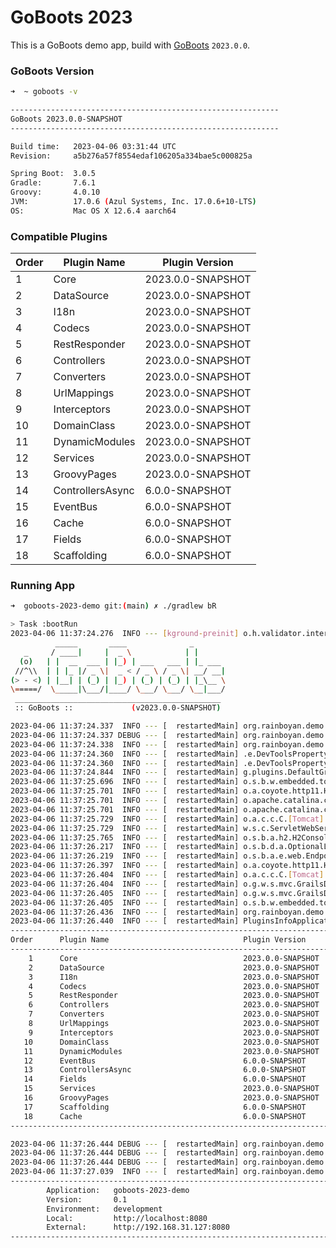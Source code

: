 # GoBoots 2023

This is a GoBoots demo app, build with [GoBoots](https://github.com/rainboyan/GoBoots) `2023.0.0`.

### GoBoots Version

```bash
➜  ~ goboots -v

------------------------------------------------------------
GoBoots 2023.0.0-SNAPSHOT
------------------------------------------------------------

Build time:   2023-04-06 03:31:44 UTC
Revision:     a5b276a57f8554edaf106205a334bae5c000825a

Spring Boot:  3.0.5
Gradle:       7.6.1
Groovy:       4.0.10
JVM:          17.0.6 (Azul Systems, Inc. 17.0.6+10-LTS)
OS:           Mac OS X 12.6.4 aarch64
```

### Compatible Plugins

| Order   |   Plugin Name        |  Plugin Version               |
|---------|----------------------|-------------------------------|
|    1    |  Core                |  2023.0.0-SNAPSHOT            |
|    2    |  DataSource          |  2023.0.0-SNAPSHOT            |
|    3    |  I18n                |  2023.0.0-SNAPSHOT            |
|    4    |  Codecs              |  2023.0.0-SNAPSHOT            |
|    5    |  RestResponder       |  2023.0.0-SNAPSHOT            |
|    6    |  Controllers         |  2023.0.0-SNAPSHOT            |
|    7    |  Converters          |  2023.0.0-SNAPSHOT            |
|    8    |  UrlMappings         |  2023.0.0-SNAPSHOT            |
|    9    |  Interceptors        |  2023.0.0-SNAPSHOT            |
|   10    |  DomainClass         |  2023.0.0-SNAPSHOT            |
|   11    |  DynamicModules      |  2023.0.0-SNAPSHOT            |
|   12    |  Services            |  2023.0.0-SNAPSHOT            |
|   13    |  GroovyPages         |  2023.0.0-SNAPSHOT            |
|   14    |  ControllersAsync    |  6.0.0-SNAPSHOT               |
|   15    |  EventBus            |  6.0.0-SNAPSHOT               |
|   16    |  Cache               |  6.0.0-SNAPSHOT               |
|   17    |  Fields              |  6.0.0-SNAPSHOT               |
|   18    |  Scaffolding         |  6.0.0-SNAPSHOT               |


### Running App

```bash
➜  goboots-2023-demo git:(main) ✗ ./gradlew bR

> Task :bootRun
2023-04-06 11:37:24.276  INFO --- [kground-preinit] o.h.validator.internal.util.Version      : HV000001: Hibernate Validator 8.0.0.Final
          _____       ____              _
   _     / ____|     |  _ \            | |
  (o)   | |  __  ___ | |_) | ___   ___ | |_ ___
 //^\\  | | |_ |/ _ \|  _ < / _ \ / _ \| __/ __|
(> - <) | |__| | (_) | |_) | (_) | (_) | |_\__ \
\=====/  \_____|\___/|____/ \___/ \___/ \__|___/
 ______________________________________________
 :: GoBoots ::             (v2023.0.0-SNAPSHOT)

2023-04-06 11:37:24.337  INFO --- [  restartedMain] org.rainboyan.demo.Application           : Starting Application using Java 17.0.6 with PID 74084 (/Users/rain/Development/github/grails/grails-demos/goboots-2023-demo/build/classes/groovy/main started by rain in /Users/rain/Development/github/grails/grails-demos/goboots-2023-demo)
2023-04-06 11:37:24.337 DEBUG --- [  restartedMain] org.rainboyan.demo.Application           : Running with Spring Boot v3.0.5, Spring v6.0.7
2023-04-06 11:37:24.338  INFO --- [  restartedMain] org.rainboyan.demo.Application           : The following 1 profile is active: "development"
2023-04-06 11:37:24.360  INFO --- [  restartedMain] .e.DevToolsPropertyDefaultsPostProcessor : Devtools property defaults active! Set 'spring.devtools.add-properties' to 'false' to disable
2023-04-06 11:37:24.360  INFO --- [  restartedMain] .e.DevToolsPropertyDefaultsPostProcessor : For additional web related logging consider setting the 'logging.level.web' property to 'DEBUG'
2023-04-06 11:37:24.844  INFO --- [  restartedMain] g.plugins.DefaultGrailsPluginManager     : Total 18 plugins loaded successfully, take in 83 ms
2023-04-06 11:37:25.696  INFO --- [  restartedMain] o.s.b.w.embedded.tomcat.TomcatWebServer  : Tomcat initialized with port(s): 8080 (http)
2023-04-06 11:37:25.701  INFO --- [  restartedMain] o.a.coyote.http11.Http11NioProtocol      : Initializing ProtocolHandler ["http-nio-8080"]
2023-04-06 11:37:25.701  INFO --- [  restartedMain] o.apache.catalina.core.StandardService   : Starting service [Tomcat]
2023-04-06 11:37:25.701  INFO --- [  restartedMain] o.apache.catalina.core.StandardEngine    : Starting Servlet engine: [Apache Tomcat/10.1.7]
2023-04-06 11:37:25.729  INFO --- [  restartedMain] o.a.c.c.C.[Tomcat].[localhost].[/]       : Initializing Spring embedded WebApplicationContext
2023-04-06 11:37:25.729  INFO --- [  restartedMain] w.s.c.ServletWebServerApplicationContext : Root WebApplicationContext: initialization completed in 1368 ms
2023-04-06 11:37:25.765  INFO --- [  restartedMain] o.s.b.a.h2.H2ConsoleAutoConfiguration    : H2 console available at '/h2-console'. Database available at 'jdbc:h2:mem:devDb'
2023-04-06 11:37:26.217  INFO --- [  restartedMain] o.s.b.d.a.OptionalLiveReloadServer       : LiveReload server is running on port 35729
2023-04-06 11:37:26.219  INFO --- [  restartedMain] o.s.b.a.e.web.EndpointLinksResolver      : Exposing 15 endpoint(s) beneath base path '/actuator'
2023-04-06 11:37:26.397  INFO --- [  restartedMain] o.a.coyote.http11.Http11NioProtocol      : Starting ProtocolHandler ["http-nio-8080"]
2023-04-06 11:37:26.404  INFO --- [  restartedMain] o.a.c.c.C.[Tomcat].[localhost].[/]       : Initializing Spring GrailsDispatcherServlet 'dispatcherServlet'
2023-04-06 11:37:26.404  INFO --- [  restartedMain] o.g.w.s.mvc.GrailsDispatcherServlet      : Initializing Servlet 'dispatcherServlet'
2023-04-06 11:37:26.405  INFO --- [  restartedMain] o.g.w.s.mvc.GrailsDispatcherServlet      : Completed initialization in 1 ms
2023-04-06 11:37:26.405  INFO --- [  restartedMain] o.s.b.w.embedded.tomcat.TomcatWebServer  : Tomcat started on port(s): 8080 (http) with context path ''
2023-04-06 11:37:26.436  INFO --- [  restartedMain] org.rainboyan.demo.Application           : Started Application in 2.311 seconds (process running for 2.773)
2023-04-06 11:37:26.440  INFO --- [  restartedMain] PluginsInfoApplicationContextInitializer :
----------------------------------------------------------------------------------------------
Order      Plugin Name                              Plugin Version                     Enabled
----------------------------------------------------------------------------------------------
    1      Core                                     2023.0.0-SNAPSHOT                        Y
    2      DataSource                               2023.0.0-SNAPSHOT                        Y
    3      I18n                                     2023.0.0-SNAPSHOT                        Y
    4      Codecs                                   2023.0.0-SNAPSHOT                        Y
    5      RestResponder                            2023.0.0-SNAPSHOT                        Y
    6      Controllers                              2023.0.0-SNAPSHOT                        Y
    7      Converters                               2023.0.0-SNAPSHOT                        Y
    8      UrlMappings                              2023.0.0-SNAPSHOT                        Y
    9      Interceptors                             2023.0.0-SNAPSHOT                        Y
   10      DomainClass                              2023.0.0-SNAPSHOT                        Y
   11      DynamicModules                           2023.0.0-SNAPSHOT                        Y
   12      EventBus                                 6.0.0-SNAPSHOT                           Y
   13      ControllersAsync                         6.0.0-SNAPSHOT                           Y
   14      Fields                                   6.0.0-SNAPSHOT                           Y
   15      Services                                 2023.0.0-SNAPSHOT                        Y
   16      GroovyPages                              2023.0.0-SNAPSHOT                        Y
   17      Scaffolding                              6.0.0-SNAPSHOT                           Y
   18      Cache                                    6.0.0-SNAPSHOT                           Y
----------------------------------------------------------------------------------------------

2023-04-06 11:37:26.444 DEBUG --- [  restartedMain] org.rainboyan.demo.Application           : Application directory discovered as: /Users/rain/Development/github/grails/grails-demos/goboots-2023-demo
2023-04-06 11:37:26.444 DEBUG --- [  restartedMain] org.rainboyan.demo.Application           : Current base directory is [.]. Reloading base directory is [/Users/rain/Development/github/grails/grails-demos/goboots-2023-demo]
2023-04-06 11:37:26.444 DEBUG --- [  restartedMain] org.rainboyan.demo.Application           : Reloading status: true
2023-04-06 11:37:27.039  INFO --- [  restartedMain] org.rainboyan.demo.Application           :
----------------------------------------------------------------------------------------------
        Application:   goboots-2023-demo
        Version:       0.1
        Environment:   development
        Local:         http://localhost:8080
        External:      http://192.168.31.127:8080
----------------------------------------------------------------------------------------------
```
